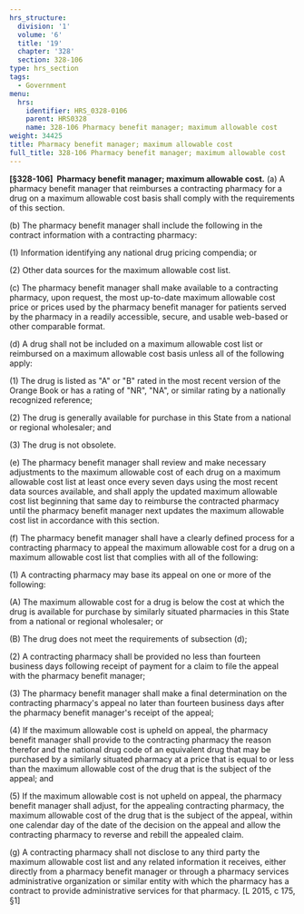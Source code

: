 ```yaml
---
hrs_structure:
  division: '1'
  volume: '6'
  title: '19'
  chapter: '328'
  section: 328-106
type: hrs_section
tags:
  - Government
menu:
  hrs:
    identifier: HRS_0328-0106
    parent: HRS0328
    name: 328-106 Pharmacy benefit manager; maximum allowable cost
weight: 34425
title: Pharmacy benefit manager; maximum allowable cost
full_title: 328-106 Pharmacy benefit manager; maximum allowable cost
---
```

**[§328-106]  Pharmacy benefit manager; maximum allowable cost.** (a) A pharmacy benefit manager that reimburses a contracting pharmacy for a drug on a maximum allowable cost basis shall comply with the requirements of this section.

(b) The pharmacy benefit manager shall include the following in the contract information with a contracting pharmacy:

(1) Information identifying any national drug pricing compendia; or

(2) Other data sources for the maximum allowable cost list.

(c) The pharmacy benefit manager shall make available to a contracting pharmacy, upon request, the most up-to-date maximum allowable cost price or prices used by the pharmacy benefit manager for patients served by the pharmacy in a readily accessible, secure, and usable web-based or other comparable format.

(d) A drug shall not be included on a maximum allowable cost list or reimbursed on a maximum allowable cost basis unless all of the following apply:

(1) The drug is listed as "A" or "B" rated in the most recent version of the Orange Book or has a rating of "NR", "NA", or similar rating by a nationally recognized reference;

(2) The drug is generally available for purchase in this State from a national or regional wholesaler; and

(3) The drug is not obsolete.

(e) The pharmacy benefit manager shall review and make necessary adjustments to the maximum allowable cost of each drug on a maximum allowable cost list at least once every seven days using the most recent data sources available, and shall apply the updated maximum allowable cost list beginning that same day to reimburse the contracted pharmacy until the pharmacy benefit manager next updates the maximum allowable cost list in accordance with this section.

(f) The pharmacy benefit manager shall have a clearly defined process for a contracting pharmacy to appeal the maximum allowable cost for a drug on a maximum allowable cost list that complies with all of the following:

(1) A contracting pharmacy may base its appeal on one or more of the following:

(A) The maximum allowable cost for a drug is below the cost at which the drug is available for purchase by similarly situated pharmacies in this State from a national or regional wholesaler; or

(B) The drug does not meet the requirements of subsection (d);

(2) A contracting pharmacy shall be provided no less than fourteen business days following receipt of payment for a claim to file the appeal with the pharmacy benefit manager;

(3) The pharmacy benefit manager shall make a final determination on the contracting pharmacy's appeal no later than fourteen business days after the pharmacy benefit manager's receipt of the appeal;

(4) If the maximum allowable cost is upheld on appeal, the pharmacy benefit manager shall provide to the contracting pharmacy the reason therefor and the national drug code of an equivalent drug that may be purchased by a similarly situated pharmacy at a price that is equal to or less than the maximum allowable cost of the drug that is the subject of the appeal; and

(5) If the maximum allowable cost is not upheld on appeal, the pharmacy benefit manager shall adjust, for the appealing contracting pharmacy, the maximum allowable cost of the drug that is the subject of the appeal, within one calendar day of the date of the decision on the appeal and allow the contracting pharmacy to reverse and rebill the appealed claim.

(g) A contracting pharmacy shall not disclose to any third party the maximum allowable cost list and any related information it receives, either directly from a pharmacy benefit manager or through a pharmacy services administrative organization or similar entity with which the pharmacy has a contract to provide administrative services for that pharmacy. [L 2015, c 175, §1]